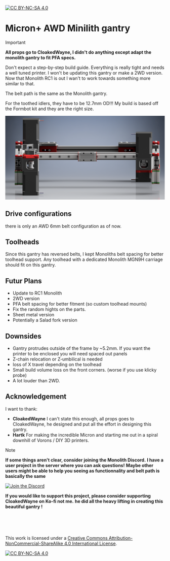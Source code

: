 [![CC BY-NC-SA 4.0][cc-by-nc-sa-shield]][cc-by-nc-sa]

# Micron+ AWD Minilith gantry
> [!IMPORTANT]
> **All props go to CloakedWayne, I didn't do anything except adapt the monolith gantry to fit PFA specs.**
> 
> Don't expect a step-by-step build guide. Everything is really tight and needs a well tuned printer.
> I won't be updating this gantry or make a 2WD version. Now that Monolith RC1 is out I wan't to work towards
> something more similar to that.
>
> The belt path is the same as the Monolith gantry.
>
> For the toothed idlers, they have to be 12.7mm OD!!! My build is based off the Formbot kit and they are the right size.

![1](Images/Front_view.png)

## Drive configurations
there is only an AWD 6mm belt configuration as of now.

## Toolheads
Since this gantry has reversed belts, I kept Monoliths belt spacing for better toolhead support.
Any toolhead with a dedicated Monolith MGN9H carriage should fit on this gantry. 

## Futur Plans
- Update to RC1 Monolith
- 2WD version
- PFA belt spacing for better fitment (so custom toolhead mounts)
- Fix the random hights on the parts.
- Sheet metal version
- Potentially a Salad fork version 

## Downsides
- Gantry protrudes outside of the frame by ~5.2mm. If you want the printer to be enclosed you will need spaced out panels 
- Z-chain relocation or Z-umbilical is needed
- loss of X travel depending on the toolhead
- Small build volume loss on the front corners. (worse if you use klicky probe)
- A lot louder than 2WD.

## Acknowledgement
I want to thank:
- **CloakedWayne** I can't state this enough, all props goes to CloakedWayne, he designed and put all the effort in designing this gantry.
- **Hartk** For making the incredible Micron and starting me out in a spiral downhill of Vorons / DIY 3D printers. 

> [!NOTE]
> **If some things aren't clear, consider joining the Monolith Discord.**
> **I have a user project in the server where you can ask questions!**
> **Maybe other users might be able to help you seeing as functionnality and belt path is basically the same**
>
> [![Join the Discord](https://discord.com/api/guilds/1227971059764953230/widget.png?style=banner3)](https://discord.gg/JanBKxAzDz)
>
> **If you would like to support this project, please consider supporting CloakedWayne on Ko-fi not me.**
> **he did all the heavy lifting in creating this beautiful gantry !**

<br/><br/><br/><br/>
This work is licensed under a
[Creative Commons Attribution-NonCommercial-ShareAlike 4.0 International License][cc-by-nc-sa].

[![CC BY-NC-SA 4.0][cc-by-nc-sa-image]][cc-by-nc-sa]

[cc-by-nc-sa]: http://creativecommons.org/licenses/by-nc-sa/4.0/
[cc-by-nc-sa-image]: https://licensebuttons.net/l/by-nc-sa/4.0/88x31.png
[cc-by-nc-sa-shield]: https://img.shields.io/badge/License-CC%20BY--NC--SA%204.0-lightgrey.svg
